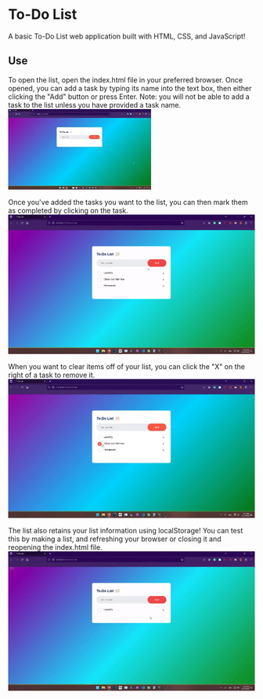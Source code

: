 # To-Do List

A basic To-Do List web application built with HTML, CSS, and JavaScript!

## Use

To open the list, open the index.html file in your preferred browser.
Once opened, you can add a task by typing its name into the text box, then either clicking the "Add" button or press Enter.
Note: you will not be able to add a task to the list unless you have provided a task name.
![Adding to list demo](readmeAssets/addToListDemo.gif)

Once you've added the tasks you want to the list, you can then mark them as completed by clicking on the task.
![Mark item complete demo](readmeAssets/markCompleteDemo.gif)

When you want to clear items off of your list, you can click the "X" on the right of a task to remove it.
![Remove item demo](readmeAssets/removeItemDemo.gif)

The list also retains your list information using localStorage! You can test this by making a list, and refreshing your browser or closing it and reopening the index.html file.
![Holds state demo](readmeAssets/holdsStateDemo.gif)
